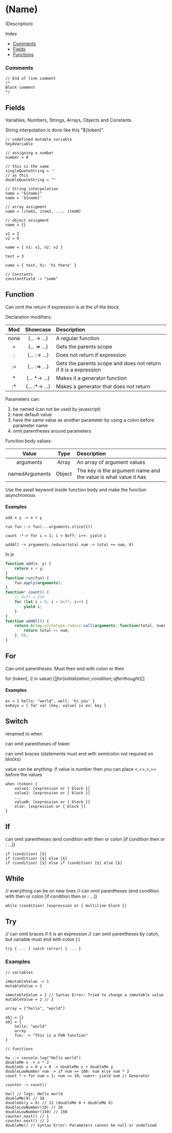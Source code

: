 # (Name)
(Description)

Index
- [Comments][0]
- [Fields][1]
- [Functions][2]

### Comments
```
// End of line comment
/* 
Block comment 
*/
```

Fields
---

Variables, Numbers, Strings, Arrays, Objects and Constants.

String interpolation is done like this "${token}".

```
// undefined mutable variable
heyAVariable

// assigning a number
number = 0

// this is the same 
singleQuoteString = ''
// as this
doubleQuoteString = ""

// String interpolation
name = "${name}"
name = '${name}'

// array assigment
name = [item1, item2, ..., itemN]

// object assigment
name = {}

v1 = 2
v2 = 6

name = { n1: v1, n2: v2 }

test = 3

name = { test, hi: 'hi there' }

// Constants 
constantField -> "some"
```
Function
---
Can omit the return if expression is at the of the block

Declaration modifiers:

| Mod  |   Showcase     |                           Description                           |
|:----:|:--------------:|:----------------------------------------------------------------|
| none | (... -> ...)   | A regular function                                              |
|  =   | (... => ...)   | Gets the parents scope                                          |
|  :   | (... :-> ...)  | Does not return if expression                                   |
|  :=  | (... :=> ...)  | Gets the parents scope and does not return if it is a expression|
|  *   | (... *-> ...)  | Makes it a generator function                                   |
|  :*  | (... :*-> ...) | Makes a generator that does not return                          |

Parameters can:

1. be named (can not be used by javascript)
2. have default value
3. have the same value as another parameter by using a colon before parameter name
4. omit parentheses around parameters

Function body values:

|     Value      |  Type  |                           Description                           |
|:--------------:|:------:|:----------------------------------------------------------------|
| arguments      | Array  | An array of argument values                                     |
| namedArguments | Object | The key is the argument name and the value is what value it has |

Use the await keyword inside function body  and make the function asynchronous 

#### Examples

```
add x y -> x + y

run fun :-> fun(...arguments.slice(1))

count :*-> for i = 1; i < 0xff; i++: yield i

addAll -> arguments.reduce(total num -> total += num, 0)
```
In js 
```js
function add(x, y) {
    return x + y;
}
function run(fun) {
    fun.apply(arguments);
}
function* count() {
    // 0xff = 256
    for (let i = 0; i < 0xff; i++) {
        yield i;
    }
}
function addAll() {
    return Array.prototype.reduce.call(arguments, function(total, num) {
        return total += num;
    }, 0);
}
```

## For

Can omit parentheses. Must then end with colon or then

for (token[, i] in value) [$]
for (initialization; condition; afterthought) [$]

#### Examples
```
ex = { hello: "world", well: 'hi you' }
exKeys = [ for var [key, value] in ex: key ]
```

## Switch

renamed to when

can omit parentheses of token

can omit braces (statements must end with semicolon not required on blocks)

value can be anything. if value is number then you can place <,<=,>,>= before the values

```
when (token) {
    value1: [expression or { block }]
    value2: [expression or { block }]
    ...
    valueN: [expression or { block }]
    else: [expression or { block }]
}
```

## If

can omit parentheses (end condition with then or colon [if condition then or : ...])


```
if (condition) [$]
if (condition) [$] else [$]
if (condition) [$] else if (condition) [$] else [$]
```

## While

// everything can be on new lines
// can omit parentheses (end condition with then or colon [if condition then or : ...])

```
while (condition) [expression or { multiline block }]
```

## Try

// can omit braces if it is an expression
// can omit parentheses by catch, but variable must end with colon (:)
```
try { ... } catch (error) { ... }
```

### Examples
```
// variables

immutableValue -> 1
mutableValue = 1

immutableValue = 2 // Syntax Error: Tried to change a immutable value
mutableValue = 2 // 2

array = ["hello", "world"]

obj = {}
obj = {
    hello: "world"
    array
    fun: -> "This is a FUN function"
}

// functions

hw :-> console.log("Hello world")
doubleMe x -> x * 2
doubleUs x = 0 y = 0 -> doubleMe x + doubleMe y
doubleLowNumber num -> if num >= 100: num else num * 2
count *-> for num = 1; num <= 10; num++: yield num // Generator

counter -> count()

hw() // logs: Hello world
doubleMe(9) // 18
doubleUs(y = 6) // 12 (doubleMe 0 + doubleMe 6)
doubleLowNumber(10) // 20
doubleLowNumber(150) // 150
counter.next() // 1
counter.next() // 2
doubleMe() // Syntax Error: Parameters cannot be null or undefined


```

[0]: #comments "Comments"
[1]: #fields "Fields"
[2]: #function "Functions"
